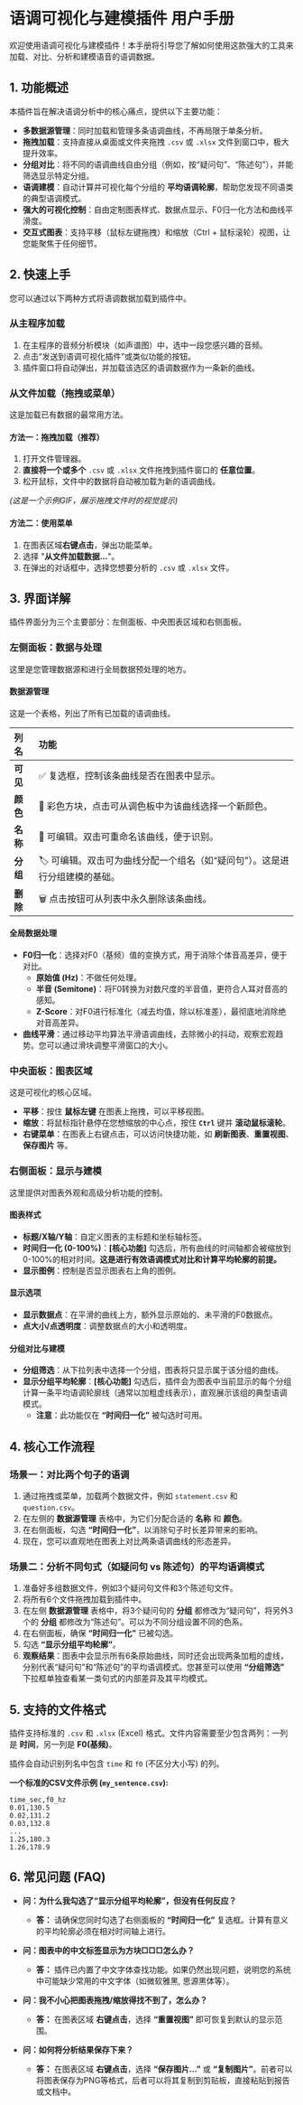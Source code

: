 # 语调可视化与建模插件 用户手册

欢迎使用语调可视化与建模插件！本手册将引导您了解如何使用这款强大的工具来加载、对比、分析和建模语音的语调数据。

## 1. 功能概述

本插件旨在解决语调分析中的核心痛点，提供以下主要功能：

*   **多数据源管理**：同时加载和管理多条语调曲线，不再局限于单条分析。
*   **拖拽加载**：支持直接从桌面或文件夹拖拽 `.csv` 或 `.xlsx` 文件到窗口中，极大提升效率。
*   **分组对比**：将不同的语调曲线自由分组（例如，按“疑问句”、“陈述句”），并能筛选显示特定分组。
*   **语调建模**：自动计算并可视化每个分组的 **平均语调轮廓**，帮助您发现不同语类的典型语调模式。
*   **强大的可视化控制**：自由定制图表样式、数据点显示、F0归一化方法和曲线平滑度。
*   **交互式图表**：支持平移（鼠标左键拖拽）和缩放（Ctrl + 鼠标滚轮）视图，让您能聚焦于任何细节。

## 2. 快速上手

您可以通过以下两种方式将语调数据加载到插件中。

### 从主程序加载

1.  在主程序的音频分析模块（如声谱图）中，选中一段您感兴趣的音频。
2.  点击“发送到语调可视化插件”或类似功能的按钮。
3.  插件窗口将自动弹出，并加载该选区的语调数据作为一条新的曲线。

### 从文件加载（拖拽或菜单）

这是加载已有数据的最常用方法。

#### 方法一：拖拽加载（推荐）

1.  打开文件管理器。
2.  **直接将一个或多个** `.csv` 或 `.xlsx` 文件拖拽到插件窗口的 **任意位置**。
3.  松开鼠标，文件中的数据将自动被加载为新的语调曲线。

  
*(这是一个示例GIF，展示拖拽文件时的视觉提示)*

#### 方法二：使用菜单

1.  在图表区域**右键点击**，弹出功能菜单。
2.  选择 "**从文件加载数据...**"。
3.  在弹出的对话框中，选择您想要分析的 `.csv` 或 `.xlsx` 文件。

## 3. 界面详解

插件界面分为三个主要部分：左侧面板、中央图表区域和右侧面板。

### 左侧面板：数据与处理

这里是您管理数据源和进行全局数据预处理的地方。

#### 数据源管理

这是一个表格，列出了所有已加载的语调曲线。

| 列名 | 功能 |
| :--- | :--- |
| **可见** | ✅ 复选框，控制该条曲线是否在图表中显示。 |
| **颜色** | 🎨 彩色方块，点击可从调色板中为该曲线选择一个新颜色。 |
| **名称** | 📝 可编辑。双击可重命名该曲线，便于识别。 |
| **分组** | 🏷️ 可编辑。双击可为曲线分配一个组名（如“疑问句”）。这是进行分组建模的基础。 |
| **删除** | 🗑️ 点击按钮可从列表中永久删除该条曲线。 |

#### 全局数据处理

*   **F0归一化**：选择对F0（基频）值的变换方式，用于消除个体音高差异，便于对比。
    *   **原始值 (Hz)**：不做任何处理。
    *   **半音 (Semitone)**：将F0转换为对数尺度的半音值，更符合人耳对音高的感知。
    *   **Z-Score**：对F0进行标准化（减去均值，除以标准差），最彻底地消除绝对音高差异。
*   **曲线平滑**：通过移动平均算法平滑语调曲线，去除微小的抖动，观察宏观趋势。您可以通过滑块调整平滑窗口的大小。

### 中央面板：图表区域

这是可视化的核心区域。

*   **平移**：按住 **鼠标左键** 在图表上拖拽，可以平移视图。
*   **缩放**：将鼠标指针悬停在您想缩放的中心点，按住 **`Ctrl`** 键并 **滚动鼠标滚轮**。
*   **右键菜单**：在图表上右键点击，可以访问快捷功能，如 **刷新图表**、**重置视图**、**保存图片** 等。

### 右侧面板：显示与建模

这里提供对图表外观和高级分析功能的控制。

#### 图表样式

*   **标题/X轴/Y轴**：自定义图表的主标题和坐标轴标签。
*   **时间归一化 (0-100%)**：**[核心功能]** 勾选后，所有曲线的时间轴都会被缩放到0-100%的相对时间。**这是进行有效语调模式对比和计算平均轮廓的前提。**
*   **显示图例**：控制是否显示图表右上角的图例。

#### 显示选项

*   **显示数据点**：在平滑的曲线上方，额外显示原始的、未平滑的F0数据点。
*   **点大小/点透明度**：调整数据点的大小和透明度。

#### 分组对比与建模

*   **分组筛选**：从下拉列表中选择一个分组，图表将只显示属于该分组的曲线。
*   **显示分组平均轮廓**：**[核心功能]** 勾选后，插件会为图表中当前显示的每个分组计算一条平均语调轮廓线（通常以加粗虚线表示），直观展示该组的典型语调模式。
    *   **注意**：此功能仅在 **“时间归一化”** 被勾选时可用。

## 4. 核心工作流程

### 场景一：对比两个句子的语调

1.  通过拖拽或菜单，加载两个数据文件，例如 `statement.csv` 和 `question.csv`。
2.  在左侧的 **数据源管理** 表格中，为它们分配合适的 **名称** 和 **颜色**。
3.  在右侧面板，勾选 **“时间归一化”**，以消除句子时长差异带来的影响。
4.  现在，您可以直观地在图表上对比两条语调曲线的形态差异。

### 场景二：分析不同句式（如疑问句 vs 陈述句）的平均语调模式

1.  准备好多组数据文件，例如3个疑问句文件和3个陈述句文件。
2.  将所有6个文件拖拽加载到插件中。
3.  在左侧 **数据源管理** 表格中，将3个疑问句的 **分组** 都修改为“疑问句”，将另外3个的 **分组** 都修改为“陈述句”。可以为不同分组设置不同的色系。
4.  在右侧面板，确保 **“时间归一化”** 已被勾选。
5.  勾选 **“显示分组平均轮廓”**。
6.  **观察结果**：图表中会显示所有6条原始曲线，同时还会出现两条加粗的虚线，分别代表“疑问句”和“陈述句”的平均语调模式。您甚至可以使用 **“分组筛选”** 下拉框单独查看某一类句式的内部差异及其平均模式。

## 5. 支持的文件格式

插件支持标准的 `.csv` 和 `.xlsx` (Excel) 格式。文件内容需要至少包含两列：一列是 **时间**，另一列是 **F0(基频)**。

插件会自动识别列名中包含 `time` 和 `f0` (不区分大小写) 的列。

**一个标准的CSV文件示例 (`my_sentence.csv`):**
```csv
time_sec,f0_hz
0.01,130.5
0.02,131.2
0.03,132.8
...
1.25,180.3
1.26,178.9
```

## 6. 常见问题 (FAQ)

*   **问：为什么我勾选了“显示分组平均轮廓”，但没有任何反应？**
    *   **答：** 请确保您同时勾选了右侧面板的 **“时间归一化”** 复选框。计算有意义的平均轮廓必须在相对时间轴上进行。

*   **问：图表中的中文标签显示为方块□□□怎么办？**
    *   **答：** 插件已内置了中文字体查找功能。如果仍然出现问题，说明您的系统中可能缺少常用的中文字体（如微软雅黑, 思源黑体等）。

*   **问：我不小心把图表拖拽/缩放得找不到了，怎么办？**
    *   **答：** 在图表区域 **右键点击**，选择 **“重置视图”** 即可恢复到默认的显示范围。

*   **问：如何将分析结果保存下来？**
    *   **答：** 在图表区域 **右键点击**，选择 **“保存图片...”** 或 **“复制图片”**。前者可以将图表保存为PNG等格式，后者可以将其复制到剪贴板，直接粘贴到报告或文档中。